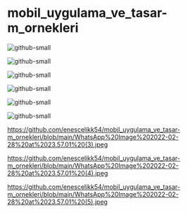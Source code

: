 # mobil_uygulama_ve_tasar-m_ornekleri


![github-small](https://github.com/enescelikk54/mobil_uygulama_ve_tasar-m_ornekleri/blob/main/WhatsApp%20Image%202022-02-28%20at%2023.57.01%20(1).jpeg)

![github-small](https://github.com/enescelikk54/mobil_uygulama_ve_tasar-m_ornekleri/blob/main/WhatsApp%20Image%202022-02-28%20at%2023.57.01.jpeg)






![github-small](https://github.com/enescelikk54/mobil_uygulama_ve_tasar-m_ornekleri/blob/main/WhatsApp%20Image%202022-02-28%20at%2023.57.01%20(3).jpeg)



![github-small](https://github.com/enescelikk54/mobil_uygulama_ve_tasar-m_ornekleri/blob/main/WhatsApp%20Image%202022-02-28%20at%2023.57.01%20(4).jpeg)

![github-small](https://github.com/enescelikk54/mobil_uygulama_ve_tasar-m_ornekleri/blob/main/WhatsApp%20Image%202022-02-28%20at%2023.57.01%20(5).jpeg)

![github-small](https://github.com/enescelikk54/mobil_uygulama_ve_tasar-m_ornekleri/blob/main/WhatsApp%20Image%202022-02-28%20at%2023.57.01%20(7).jpeg
)















https://github.com/enescelikk54/mobil_uygulama_ve_tasar-m_ornekleri/blob/main/WhatsApp%20Image%202022-02-28%20at%2023.57.01%20(3).jpeg



https://github.com/enescelikk54/mobil_uygulama_ve_tasar-m_ornekleri/blob/main/WhatsApp%20Image%202022-02-28%20at%2023.57.01%20(4).jpeg


https://github.com/enescelikk54/mobil_uygulama_ve_tasar-m_ornekleri/blob/main/WhatsApp%20Image%202022-02-28%20at%2023.57.01%20(5).jpeg
